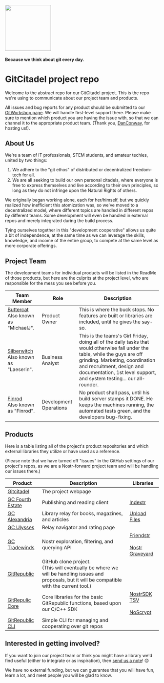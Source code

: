 <img src="https://image.nostr.build/4c7c21f5006c39d910b50daecf1b4366df83bb9ce6f8cb8a7b65a58ae687807f.jpg" width="150">

#### Because we think about git every day.

# GitCitadel project repo

Welcome to the abstract repo for our GitCitadel project. This is the repo we're using to communicate about our project team and products.

All issues and bug reports for any product should be submitted to our [GitWorkshop page](https://gitworkshop.dev/repo/gitcitadel). We will handle first-level support there. Please make sure to mention which product you are having the issue with, so that we can channel it to the appropriate product team. 
(Thank you, [DanConway](https://njump.me/nprofile1qy2hwumn8ghj7un9d3shjtnyv9kh2uewd9hj7qghwaehxw309aex2mrp0yhxummnw3ezucnpdejz7qgwwaehxw309ahx7uewd3hkctcqyzsq3hh327t0h2dq6matqn5064cgj2zanl2stkj6s0lg4t2h5dty6ek49a0), for hosting us!).

## About Us

We're a team of IT professionals, STEM students, and amateur techies, united by two things:
1) We adhere to the "git ethos" of distributed or decentralized freedom-tech for all.
2) We are all seeking to build our own personal citadels, where everyone is free to express themselves and live according to their own principles, so long as they do not infringe upon the Natural Rights of others.

We originally began working alone, each for her/himself, but we quickly realized how inefficient this atomization was, so we've moved to a decentralized model, where different topics are handled in different repos by different teams. Some development will even be handled in external repos and merely integrated during the build process.

Tying ourselves together in this "development cooperative" allows us quite a bit of independence, at the same time as we can leverage the skills, knowledge, and income of the entire group, to compete at the same level as more corporate offerings.

## Project Team

The development teams for individual products will be listed in the ReadMe of those products, but here are the culprits at the project level, who are responsible for the mess you see before you.

| **Team Member** | **Role** | **Description**   |
|-------------|-----------------|---------------------------------|
| [Buttercat](https://njump.me/nprofile1qydhwumn8ghj7argv4nx7un9wd6zumn0wd68yvfwvdhk6tcpz4mhxue69uhkummnw3ezummcw3ezuer9wchszrnhwden5te0dehhxtnvdakz7qpqwqfzz2p880wq0tumuae9lfwyhs8uz35xd0kr34zrvrwyh3kvrzusj0rq2x) <br>Also known as "MichaelJ". | Product Owner | This is where the buck stops. No features are built or libraries are included, until he gives the say-so. |
| [Silberwitch](https://njump.me/nprofile1qydhwumn8ghj7argv4nx7un9wd6zumn0wd68yvfwvdhk6tcprpmhxue69uhkummnw3ezuum0we3xjapwdphhxap0qqs06gywary09qmcp2249ztwfq3ue8wxhl2yyp3c39thzp55plvj0sg5wkcew) <br>Also known as "Laeserin".| Business Analyst | This is the teams's Girl Friday, doing all of the daily tasks that would otherwise fall under the table, while the guys are off grinding. Marketing, coordination and recruitment, design and documentation, 1st level support, and system testing... our all-rounder. |
| [Finrod](https://njump.me/nprofile1qyvhwumn8ghj7un9d3shjtnndehhyapwwdhkx6tpdshsz9thwden5te0dehhxarj9ehhsarj9ejx2a30qqsvuxle4kfpvn0jy7lu4v5pxxfuvr45qgwnt06th0r05fx9vrg086gxvf84f) <br>Also known as "Finrod". | Development Operations | No product shall pass, until his build server stamps it DONE. He keeps the machines running, the automated tests green, and the developers bug-fixing. |

## Products

Here is a table listing all of the project's product repositories and which external libraries they utilize or have used as a reference.

(Please note that we have turned off "issues" in the GitHub settings of our project's repos, as we are a Nostr-forward project team and will be handling our issues there.)

| **Product** | **Description** | **Libraries**   |
|-------------|-----------------|---------------------------------|
| [Gitcitadel](https://github.com/ShadowySupercode/gitcitadel-web)            | The project webpage |  |
| [GC Fourth Estate](https://github.com/ShadowySupercode/gc-fourthestate)            | Publishing and reading client          | [Indextr](https://github.com/limina1/indextr-client)  |
| [GC Alexandria](https://github.com/ShadowySupercode/gc-alexandria)           | Library relay for books, magazines, and articles   | [Upload Files](https://github.com/limina1/upload_files) |
| [GC Ulysses](https://github.com/ShadowySupercode/gc-ulysses)            | Relay navigator and rating page                |   |
| [GC Tradewinds](https://github.com/ShadowySupercode/gc-tradewinds)            | Nostr exploration, filtering, and querying API  | [Friendstr](https://github.com/captain-stacks/friendstr)<br><br>[Nostr Graveyard](https://github.com/captain-stacks/nostr-graveyard)  |
| [GitRepublic](https://github.com/ShadowySupercode/gitrepublic)           | GitHub clone project. <br>(This will eventually be where we will be handling issues and proposals, but it will be compatible with the current tool.) | |
| [GitRepulic Core](https://github.com/ShadowySupercode/gitrepublic-core)            | Core libraries for the basic GitRepublic functions, based upon our C/C++ SDK  | [NostrSDK TSV](https://github.com/buttercat1791/NostrSDK)<br><br>[NoScrypt](https://github.com/VnUgE/noscrypt) |
| [GitRepublic CLI](https://github.com/ShadowySupercode/gitrepublic-cli)   | Simple CLI for managing and cooperating over git repos   |   |

## Interested in getting involved?

If you want to join our project team or think you might have a library we'd find useful (either to integrate or as inspiration), then [send us a note](https://nostrudel.ninja/#/u/npub1l5sga6xg72phsz5422ykujprejwud075ggrr3z2hwyrfgr7eylqstegx9z)! 😊

We have no external funding, but we can guarantee that you will have fun, learn a lot, and meet people you will be glad to know.
